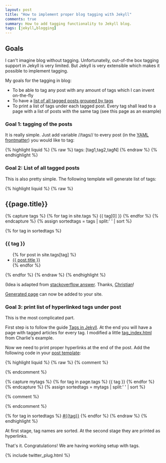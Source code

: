 ```yaml
---
layout: post
title: "How to implement proper blog tagging with Jekyll"
comments: true
summary: How to add tagging functionality to Jekyll blog.
tags: [jekyll,blogging]
---
```


<h2>Goals</h2>

I can't imagine blog without tagging. Unfortunatelly, out-of-the box tagging support in Jekyll is very limited. But Jekyll is very extensible which makes it possible to implement tagging.

My goals for the tagging in blog:

+ To be able to tag any post with any amount of tags which I can invent on-the-fly
+ To have a [list of all tagged posts grouped by tags]({{site.baseurl}}/tags/)
+ To print a list of tags under each tagged post. Every tag shall lead to a page with a list of posts with the same tag (see this page as an example)

<h3>Goal 1: tagging of the posts</h3>

It is really simple. Just add variable //tags// to every post (in the [YAML frontmatter](http://jekyllrb.com/docs/frontmatter/)) you would like to tag: 

{% highlight liquid %}
{% raw %}
tags: [tag1,tag2,tagN]
{% endraw %}
{% endhighlight %}

<h3>Goal 2: List of all tagged posts</h3>
This is also pretty simple. The following template will generate list of tags:

{% highlight liquid %}
{% raw %}
<h2>{{page.title}}</h2>

{% capture tags %}
  {% for tag in site.tags %}
    {{ tag[0] }}
  {% endfor %}
{% endcapture %}
{% assign sortedtags = tags | split:' ' | sort %}

{% for tag in sortedtags %}
  <h3 id="{{ tag }}">{{ tag }}</h3>
  <ul>
  {% for post in site.tags[tag] %}
    <li><a href="{{ post.url }}">{{ post.title }}</a></li>
  {% endfor %}
  </ul>
{% endfor %}
{% endraw %}
{% endhighlight %}

(Idea is adapted from [stackoverflow answer](http://stackoverflow.com/a/21002505). Thanks, [Christian](http://stackoverflow.com/users/6884/christian-specht)!

[Generated page]({{site.baseurl}}/tags/) can now be added to your site.

<h3> Goal 3: print list of hyperlinked tags under post</h3>

This is the most complicated part.

First step is to follow the guide [Tags in Jekyll](http://charliepark.org/tags-in-jekyll/). At the end you will have a page with tagged articles for every tag.
I modified a little [tag_index.html](https://github.com/vitalyrepin/vrepinblog/blob/master/_layouts/tag_index.html) from Charlie's example.

Now we need to print proper hyperlinks at the end of the post. Add the following code in your [post template](https://github.com/vitalyrepin/vrepinblog/blob/master/_layouts/post.html):

{% highlight liquid %}
{% raw %}
{% comment %}
<!-- Getting and sorting tags alphabetically -->
{% endcomment %}

{% capture mytags %}
  {% for tag in page.tags %}
    {{ tag }}
  {% endfor %}
{% endcapture %}
{% assign sortedtags = mytags | split:' ' | sort %}

{% comment %}
<!-- Tags output: Name + link to the page with list of all the posts with the same tag -->
{% endcomment %}

{% for tag in sortedtags %}
<a href="{{ site.baseurl }}/tag/{{tag}}">#{{tag}}</a>
{% endfor %}
{% endraw %}
{% endhighlight %}

At first stage, tag names are sorted. At the second stage they are printed as hyperlinks.

That's it. Congratulations! We are having working setup with tags.

{% include twitter_plug.html %}
